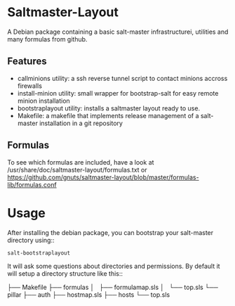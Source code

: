Saltmaster-Layout
=================

A Debian package containing a basic salt-master infrastructurei, utilities and many formulas from github.

Features
--------

* callminions utility: a ssh reverse tunnel script to contact minions accross firewalls
* install-minion utility: small wrapper for bootstrap-salt for easy remote minion installation
* bootstraplayout utility: installs a saltmaster layout ready to use.
* Makefile: a makefile that implements release management of a salt-master installation in a git repository

Formulas
--------

To see which formulas are included, have a look at /usr/share/doc/saltmaster-layout/formulas.txt or
https://github.com/gnuts/saltmaster-layout/blob/master/formulas-lib/formulas.conf

Usage
=====

After installing the debian package, you can bootstrap your salt-master directory using::

    salt-bootstraplayout


It will ask some questions about directories and permissions. By default it will setup a directory structure like this::


  ├── Makefile
  ├── formulas
  │   ├── formulamap.sls
  │   └── top.sls
  └── pillar
      ├── auth
      ├── hostmap.sls
      ├── hosts
      └── top.sls
  
